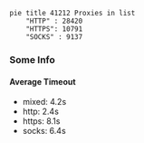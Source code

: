 
```mermaid
pie title 41212 Proxies in list
    "HTTP" : 28420
    "HTTPS": 10791
    "SOCKS" : 9137
```

### Some Info
#### Average Timeout

- mixed: 4.2s
- http: 2.4s
- https: 8.1s
- socks: 6.4s